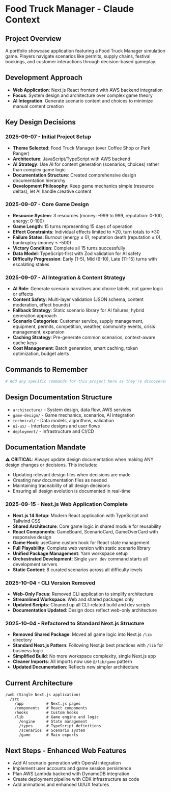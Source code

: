 # Food Truck Manager - Claude Context

## Project Overview
A portfolio showcase application featuring a Food Truck Manager simulation game. Players navigate scenarios like permits, supply chains, festival bookings, and customer interactions through decision-based gameplay.

## Development Approach
- **Web Application**: Next.js React frontend with AWS backend integration
- **Focus**: System design and architecture over complex game theory
- **AI Integration**: Generate scenario content and choices to minimize manual content creation

## Key Design Decisions

### 2025-09-07 - Initial Project Setup
- **Theme Selected**: Food Truck Manager (over Coffee Shop or Park Ranger)
- **Architecture**: JavaScript/TypeScript with AWS backend
- **AI Strategy**: Use AI for content generation (scenarios, choices) rather than complex game logic
- **Documentation Structure**: Created comprehensive design documentation hierarchy
- **Development Philosophy**: Keep game mechanics simple (resource deltas), let AI handle creative content

### 2025-09-07 - Core Game Design
- **Resource System**: 3 resources (money: -999 to 999, reputation: 0-100, energy: 0-100)
- **Game Length**: 15 turns representing 15 days of operation
- **Effect Constraints**: Individual effects limited to ±20, turn totals to ±30
- **Failure States**: Burnout (energy ≤ 0), reputation death (reputation ≤ 0), bankruptcy (money ≤ -500)
- **Victory Condition**: Complete all 15 turns successfully
- **Data Model**: TypeScript-first with Zod validation for AI safety
- **Difficulty Progression**: Early (1-5), Mid (6-10), Late (11-15) turns with escalating stakes

### 2025-09-07 - AI Integration & Content Strategy
- **AI Role**: Generate scenario narratives and choice labels, not game logic or effects
- **Content Safety**: Multi-layer validation (JSON schema, content moderation, effect bounds)
- **Fallback Strategy**: Static scenario library for AI failures, hybrid generation approach
- **Scenario Categories**: Customer service, supply management, equipment, permits, competition, weather, community events, crisis management, expansion
- **Caching Strategy**: Pre-generate common scenarios, context-aware cache keys
- **Cost Management**: Batch generation, smart caching, token optimization, budget alerts

## Commands to Remember
```bash
# Add any specific commands for this project here as they're discovered
```

## Design Documentation Structure
- `architecture/` - System design, data flow, AWS services
- `game-design/` - Game mechanics, scenarios, AI integration  
- `technical/` - Data models, algorithms, validation
- `ui-ux/` - Interface designs and user flows
- `deployment/` - Infrastructure and CI/CD

## Documentation Mandate
⚠️ **CRITICAL**: Always update design documentation when making ANY design changes or decisions. This includes:
- Updating relevant design files when decisions are made
- Creating new documentation files as needed
- Maintaining traceability of all design decisions
- Ensuring all design evolution is documented in real-time

### 2025-09-15 - Next.js Web Application Complete
- **Next.js 14 Setup**: Modern React application with TypeScript and Tailwind CSS
- **Shared Architecture**: Core game logic in shared module for reusability
- **React Components**: GameBoard, ScenarioCard, GameOverCard with responsive design
- **Game Hook**: useGame custom hook for React state management
- **Full Playability**: Complete web version with static scenario library
- **Unified Package Management**: Yarn workspace setup
- **Orchestrated Development**: Single `yarn dev` command starts all development servers
- **Static Content**: 8 curated scenarios across all difficulty levels

### 2025-10-04 - CLI Version Removed
- **Web-Only Focus**: Removed CLI application to simplify architecture
- **Streamlined Workspace**: Web and shared packages only
- **Updated Scripts**: Cleaned up all CLI-related build and dev scripts
- **Documentation Updated**: Design docs reflect web-only architecture

### 2025-10-04 - Refactored to Standard Next.js Structure
- **Removed Shared Package**: Moved all game logic into Next.js `/lib` directory
- **Standard Next.js Pattern**: Following Next.js best practices with `/lib` for business logic
- **Simplified Build**: No more workspace complexity, single Next.js app
- **Cleaner Imports**: All imports now use `@/lib/game` pattern
- **Updated Documentation**: Reflects new simpler architecture

## Current Architecture
```
/web (Single Next.js application)
  /src
    /app          # Next.js pages
    /components   # React components
    /hooks        # Custom hooks
    /lib          # Game engine and logic
      /engine     # State management
      /types      # TypeScript definitions
      /scenarios  # Scenario system
      /game       # Main exports
```

## Next Steps - Enhanced Web Features
- Add AI scenario generation with OpenAI integration
- Implement user accounts and game session persistence
- Plan AWS Lambda backend with DynamoDB integration
- Create deployment pipeline with CDK infrastructure as code
- Add animations and enhanced UI/UX features